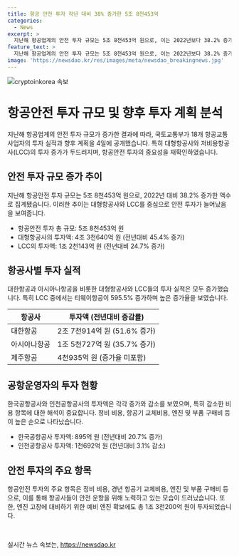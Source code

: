 ```yaml
---
title: 항공 안전 투자 작년 대비 38% 증가한 5조 8천453억
categories:
  - News
excerpt: >
  지난해 항공업계의 안전 투자 규모는 5조 8천453억 원으로, 이는 2022년보다 38.2% 증가한 액수입니다. 대부분의 항공사가 투자를 증가시켰으며, LCC는 투자 증가율이 높았습니다. 공항운영자도 투자를 진행했는데, 한국공항공사는 895억 원, 인천공항공사는 1천692억 원을 투자했습니다. 정비 비용, 경년 항공기 교체비용, 엔진·부품 구매비 등이 높게 나타났으며, 항공안전 투자 공시제도 운영으로 안전 투자가 증가하고 있다고 밝혀졌습니다. LCC의 투자 증가율, 항공기 평균 기령 등 다양한 통계가 공개됐습니다. 
feature_text: >
  지난해 항공업계의 안전 투자 규모는 5조 8천453억 원으로, 이는 2022년보다 38.2% 증가한 액수입니다. 대부분의 항공사가 투자를 증가시켰으며, LCC는 투자 증가율이 높았습니다. 공항운영자도 투자를 진행했는데, 한국공항공사는 895억 원, 인천공항공사는 1천692억 원을 투자했습니다. 정비 비용, 경년 항공기 교체비용, 엔진·부품 구매비 등이 높게 나타났으며, 항공안전 투자 공시제도 운영으로 안전 투자가 증가하고 있다고 밝혀졌습니다. LCC의 투자 증가율, 항공기 평균 기령 등 다양한 통계가 공개됐습니다. 
image: 'https://newsdao.kr/res/images/meta/newsdao_breakingnews.jpg'
---
```


<p><img src="https://newsdao.kr/res/images/meta/newsdao_breakingnews.jpg" alt="cryptoinkorea 속보" /></p>

<h1>항공안전 투자 규모 및 향후 투자 계획 분석</h1>

<p data-ke-size="size16">지난해 항공업계의 안전 투자 규모가 증가한 결과에 따라, 국토교통부가 18개 항공교통사업자의 투자 실적과 향후 계획을 4일에 공개했습니다. 특히 대형항공사와 저비용항공사(LCC)의 투자 증가가 두드러지며, 항공안전 투자의 중요성을 재확인하였습니다.</p>

<h2 data-ke-size="size26">안전 투자 규모 증가 추이</h2>

<p data-ke-size="size16">지난해 항공안전 투자 규모는 5조 8천453억 원으로, 2022년 대비 38.2% 증가한 액수로 집계됐습니다. 이러한 추이는 대형항공사와 LCC를 중심으로 안전 투자가 늘어났음을 보여줍니다.</p>

<ul>
<li>항공안전 투자 총 규모: 5조 8천453억 원</li>
<li>대형항공사의 투자액: 4조 3천640억 원 (전년대비 45.4% 증가)</li>
<li>LCC의 투자액: 1조 2천143억 원 (전년대비 24.7% 증가)</li>
</ul>

<h2 data-ke-size="size26">항공사별 투자 실적</h2>

<p data-ke-size="size16">대한항공과 아시아나항공을 비롯한 대형항공사와 LCC들의 투자 실적은 모두 증가했습니다. 특히 LCC 중에서는 티웨이항공이 595.5% 증가하며 높은 증가율을 보였습니다.</p>

<table>
<thead>
<tr>
<th>항공사</th>
<th>투자액 (전년대비 증감률)</th>
</tr>
</thead>
<tbody>
<tr>
<td>대한항공</td>
<td>2조 7천914억 원 (51.6% 증가)</td>
</tr>
<tr>
<td>아시아나항공</td>
<td>1조 5천727억 원 (35.7% 증가)</td>
</tr>
<tr>
<td>제주항공</td>
<td>4천935억 원 (증가율 미포함)</td>
</tr>
<!-- 다른 LCC 항공사들의 데이터도 동일한 형식으로 작성 -->
</tbody>
</table>

<h2 data-ke-size="size26">공항운영자의 투자 현황</h2>

<p data-ke-size="size16">한국공항공사와 인천공항공사의 투자액은 각각 증가와 감소를 보였으며, 특히 감소한 비용 항목에 대한 해석이 중요합니다. 정비 비용, 항공기 교체비용, 엔진 및 부품 구매비 등이 높은 순으로 나타났습니다.</p>

<ul>
<li>한국공항공사 투자액: 895억 원 (전년대비 20.7% 증가)</li>
<li>인천공항공사 투자액: 1천692억 원 (전년대비 3.1% 감소)</li>
</ul>

<h2 data-ke-size="size26">안전 투자의 주요 항목</h2>

<p data-ke-size="size16">항공안전 투자의 주요 항목은 정비 비용, 경년 항공기 교체비용, 엔진 및 부품 구매비 등으로, 이를 통해 항공사들이 안전 운항을 위해 노력하고 있는 모습이 드러났습니다. 또한, 엔진 고장에 대비하기 위한 예비 엔진 확보에도 총 1조 3천200억 원이 투자되었습니다.</p>

<p data-ke-size="size16">&nbsp;</p>
실시간 뉴스 속보는, <a href="https://newsdao.kr" rel="dofollow">https://newsdao.kr</a>


